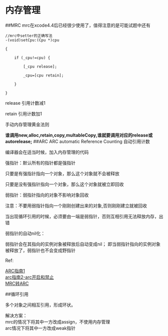 # 内存管理

##MRC
mrc在xcode4.4后已经很少使用了，值得注意的是可能试题中还有  

```
//mrc中setter的正确写法
-(void)setCpu:(Cpu *)cpu

{

    if (_cpu!=cpu) {

        [_cpu release];

        _cpu=[cpu retain];

    }

}
```

release 引用计数减1  

retain 引用计数加1   

手动内存管理黄金法则

**谁调用new,alloc,retain,copy,multableCopy,谁就要调用对应的release或autorelease;**
##ARC
ARC automatic Reference Counting 自动引用计数

编译器会在适当时候，加入内存管理的代码

强指针：默认所有的指针都是强指针  

只要是有强指针指向一个对象，那么这个对象就不会被释放  

只要是没有强指针指向一个对象，那么这个对象就被立即回收  

弱指针：弱指针指向的对象不影响对象回收  

注意：不要用弱指针指向一个刚刚创建出来的对象,否则刚刚建立就被回收

当出现循环引用的时候，必须要由一端是弱指针，否则互相引用无法释放内存，出错

弱指针的自动nil化：  

弱指针会在其指向的实例对象被释放后自动变成nil；
即当弱指针指向的实例对象被释放了，弱指针也不会变成野指针

Ref:  

[ARC指南1](http://blog.csdn.net/q199109106q/article/details/8565017)  
[arc指南2-arc开启和禁止](http://blog.csdn.net/q199109106q/article/details/8565403)  
[MRC转ARC](http://blog.csdn.net/lookyou111/article/details/8936601)

##循环引用

多个对象之间相互引用，形成环状。  

解决方案：  
mrc的情况下将其中一方改成assign，不使用内存管理  
arc情况下将其中一方改成weak指针
